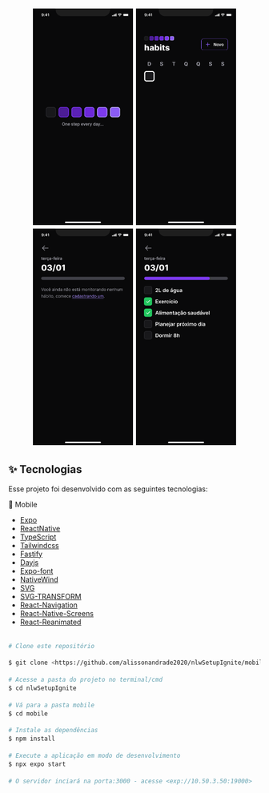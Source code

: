 <h1 align="center">
    <img alt="nlwSetup" src="https://github.com/alissonandrade2020/nlwSetupIgnite/blob/master/assets/mobile%20(1).png" width="200px" title="nlwsetup" />
      <img alt="nlwSetup" title="#nlwSetup" src="https://github.com/alissonandrade2020/nlwSetupIgnite/blob/master/assets/mobile%20(2).png" width="200px" />
        <img alt="nlwSetup" title="#nlwSetup" src="https://github.com/alissonandrade2020/nlwSetupIgnite/blob/master/assets/mobile%20(3).png" width="200px" />
         <img alt="nlwSetup" title="#nlwSetup" src="https://github.com/alissonandrade2020/nlwSetupIgnite/blob/master/assets/mobile%20(4).png" width="200px" />
</h1>

## ✨ Tecnologias

Esse projeto foi desenvolvido com as seguintes tecnologias:

📱 Mobile

- [Expo](https://expo.io/)
- [ReactNative](https://reactjs.org)
- [TypeScript](https://www.typescriptlang.org/)
- [Tailwindcss](https://tailwindcss.com/)
- [Fastify](https://www.fastify.io/)
- [Dayjs](https://day.js.org/)
- [Expo-font](https://docs.expo.dev/versions/latest/sdk/font)
- [NativeWind](https://www.nativewind.dev/quick-starts/expo)
- [SVG](https://docs.expo.dev/versions/latest/sdk/svg/)
- [SVG-TRANSFORM](https://github.com/kristerkari/react-native-svg-transformer)
- [React-Navigation](https://reactnavigation.org/)
- [React-Native-Screens](https://reactnavigation.org/docs/getting-started/)
- [React-Reanimated](https://docs.expo.dev/versions/latest/sdk/reanimated/)

```bash  

# Clone este repositório

$ git clone <https://github.com/alissonandrade2020/nlwSetupIgnite/mobile>

# Acesse a pasta do projeto no terminal/cmd
$ cd nlwSetupIgnite

# Vá para a pasta mobile
$ cd mobile

# Instale as dependências
$ npm install

# Execute a aplicação em modo de desenvolvimento
$ npx expo start

# O servidor inciará na porta:3000 - acesse <exp://10.50.3.50:19000> 

```
